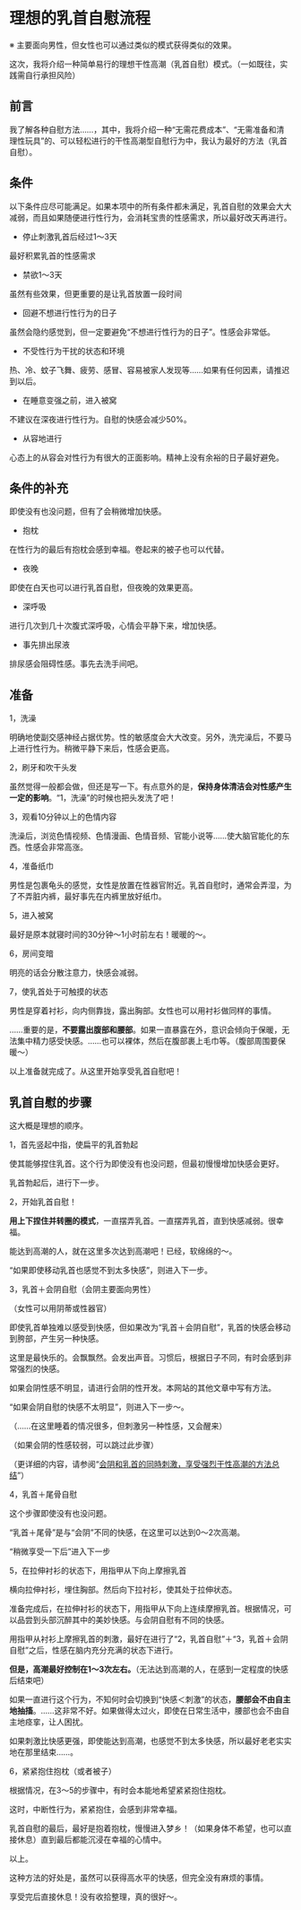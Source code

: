 # 理想的乳首自慰流程 [​](#理想的乳首自慰流程)

※ 主要面向男性，但女性也可以通过类似的模式获得类似的效果。

这次，我将介绍一种简单易行的理想干性高潮（乳首自慰）模式。（一如既往，实践需自行承担风险）

## 前言 [​](#前言)

我了解各种自慰方法……，其中，我将介绍一种“无需花费成本”、“无需准备和清理性玩具”的、可以轻松进行的干性高潮型自慰行为中，我认为最好的方法（乳首自慰）。

## 条件 [​](#条件)

以下条件应尽可能满足。如果本项中的所有条件都未满足，乳首自慰的效果会大大减弱，而且如果随便进行性行为，会消耗宝贵的性感需求，所以最好改天再进行。

+   停止刺激乳首后经过1～3天

最好积累乳首的性感需求

+   禁欲1～3天

虽然有些效果，但更重要的是让乳首放置一段时间

+   回避不想进行性行为的日子

虽然会隐约感觉到，但一定要避免“不想进行性行为的日子”。性感会非常低。

+   不受性行为干扰的状态和环境

热、冷、蚊子飞舞、疲劳、感冒、容易被家人发现等……如果有任何因素，请推迟到以后。

+   在睡意变强之前，进入被窝

不建议在深夜进行性行为。自慰的快感会减少50%。

+   从容地进行

心态上的从容会对性行为有很大的正面影响。精神上没有余裕的日子最好避免。

## 条件的补充 [​](#条件的补充)

即使没有也没问题，但有了会稍微增加快感。

+   抱枕

在性行为的最后有抱枕会感到幸福。卷起来的被子也可以代替。

+   夜晚

即使在白天也可以进行乳首自慰，但夜晚的效果更高。

+   深呼吸

进行几次到几十次腹式深呼吸，心情会平静下来，增加快感。

+   事先排出尿液

排尿感会阻碍性感。事先去洗手间吧。

## 准备 [​](#准备)

1，洗澡

明确地使副交感神经占据优势。性的敏感度会大大改变。另外，洗完澡后，不要马上进行性行为。稍微平静下来后，性感会更高。

2，刷牙和吹干头发

虽然觉得一般都会做，但还是写一下。有点意外的是，**保持身体清洁会对性感产生一定的影响**。“1，洗澡”的时候也把头发洗了吧！

3，观看10分钟以上的色情内容

洗澡后，浏览色情视频、色情漫画、色情音频、官能小说等……使大脑官能化的东西。性感会非常高涨。

4，准备纸巾

男性是包裹龟头的感觉，女性是放置在性器官附近。乳首自慰时，通常会弄湿，为了不弄脏内裤，最好事先在内裤里放好纸巾。

5，进入被窝

最好是原本就寝时间的30分钟～1小时前左右！暖暖的～。

6，房间变暗

明亮的话会分散注意力，快感会减弱。

7，使乳首处于可触摸的状态

男性是穿着衬衫，向内侧靠拢，露出胸部。女性也可以用衬衫做同样的事情。

……重要的是，**不要露出腹部和腰部**。如果一直暴露在外，意识会倾向于保暖，无法集中精力感受快感。……也可以裸体，然后在腹部裹上毛巾等。（腹部周围要保暖～）

以上准备就完成了。从这里开始享受乳首自慰吧！

## 乳首自慰的步骤 [​](#乳首自慰的步骤)

这大概是理想的顺序。

1，首先竖起中指，使扁平的乳首勃起

使其能够捏住乳首。这个行为即使没有也没问题，但最初慢慢增加快感会更好。

乳首勃起后，进行下一步。

2，开始乳首自慰！

**用上下捏住并转圈的模式**，一直摆弄乳首。一直摆弄乳首，直到快感减弱。很幸福。

能达到高潮的人，就在这里多次达到高潮吧！已经，软绵绵的～。

“如果即使移动乳首也感觉不到太多快感”，则进入下一步。

3，乳首＋会阴自慰（会阴主要面向男性）

（女性可以用阴蒂或性器官）

即使乳首单独难以感受到快感，但如果改为“乳首＋会阴自慰”，乳首的快感会移动到胯部，产生另一种快感。

这里是最快乐的。会飘飘然。会发出声音。习惯后，根据日子不同，有时会感到非常强烈的快感。

如果会阴性感不明显，请进行会阴的性开发。本网站的其他文章中写有方法。

“如果会阴自慰的快感不太明显”，则进入下一步～。

（……在这里睡着的情况很多，但刺激另一种性感，又会醒来）

（如果会阴的性感较弱，可以跳过此步骤）

（更详细的内容，请参阅“[会阴和乳首的同時刺激，享受强烈干性高潮的方法总结](/h-life/dryorg/ein/page-120.html)”）

4，乳首＋尾骨自慰

这个步骤即使没有也没问题。

“乳首＋尾骨”是与“会阴”不同的快感，在这里可以达到0～2次高潮。

“稍微享受一下后”进入下一步

5，在拉伸衬衫的状态下，用指甲从下向上摩擦乳首

横向拉伸衬衫，埋住胸部。然后向下拉衬衫，使其处于拉伸状态。

准备完成后，在拉伸衬衫的状态下，用指甲从下向上连续摩擦乳首。根据情况，可以品尝到头部沉醉其中的美妙快感。与会阴自慰有不同的快感。

用指甲从衬衫上摩擦乳首的刺激，最好在进行了“2，乳首自慰”＋“3，乳首＋会阴自慰”之后，性感在脑内充分充满的状态下进行。

**但是，高潮最好控制在1～3次左右。**（无法达到高潮的人，在感到一定程度的快感后结束吧）

如果一直进行这个行为，不知何时会切换到“快感＜刺激”的状态，**腰部会不由自主地抽搐**。……这非常不好。如果做得太过火，即使在日常生活中，腰部也会不由自主地痉挛，让人困扰。

如果刺激比快感更强，即使能达到高潮，也感觉不到太多快感，所以最好老老实实地在那里结束……。

6，紧紧抱住抱枕（或者被子）

根据情况，在3～5的步骤中，有时会本能地希望紧紧抱住抱枕。

这时，中断性行为，紧紧抱住，会感到非常幸福。

乳首自慰的最后，最好是抱着抱枕，慢慢进入梦乡！（如果身体不希望，也可以直接休息）直到最后都能沉浸在幸福的心情中。

以上。

这种方法的好处是，虽然可以获得高水平的快感，但完全没有麻烦的事情。

享受完后直接休息！没有收拾整理，真的很好～。